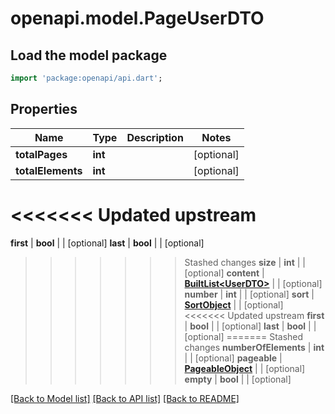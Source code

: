 # openapi.model.PageUserDTO

## Load the model package
```dart
import 'package:openapi/api.dart';
```

## Properties
Name | Type | Description | Notes
------------ | ------------- | ------------- | -------------
**totalPages** | **int** |  | [optional] 
**totalElements** | **int** |  | [optional] 
<<<<<<< Updated upstream
=======
**first** | **bool** |  | [optional] 
**last** | **bool** |  | [optional] 
>>>>>>> Stashed changes
**size** | **int** |  | [optional] 
**content** | [**BuiltList&lt;UserDTO&gt;**](UserDTO.md) |  | [optional] 
**number** | **int** |  | [optional] 
**sort** | [**SortObject**](SortObject.md) |  | [optional] 
<<<<<<< Updated upstream
**first** | **bool** |  | [optional] 
**last** | **bool** |  | [optional] 
=======
>>>>>>> Stashed changes
**numberOfElements** | **int** |  | [optional] 
**pageable** | [**PageableObject**](PageableObject.md) |  | [optional] 
**empty** | **bool** |  | [optional] 

[[Back to Model list]](../README.md#documentation-for-models) [[Back to API list]](../README.md#documentation-for-api-endpoints) [[Back to README]](../README.md)


